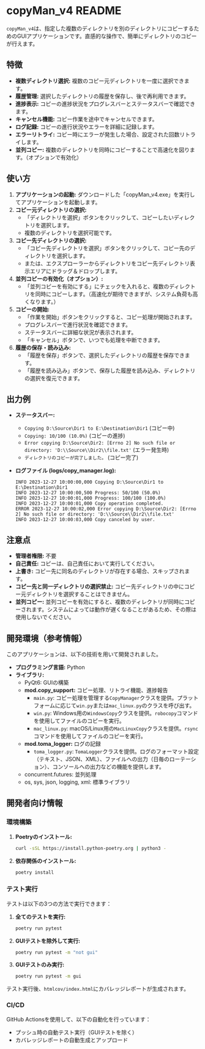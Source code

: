 # copyMan_v4 README

`copyMan_v4`は、指定した複数のディレクトリを別のディレクトリにコピーするためのGUIアプリケーションです。直感的な操作で、簡単にディレクトリのコピーが行えます。

## 特徴

-   **複数ディレクトリ選択:** 複数のコピー元ディレクトリを一度に選択できます。
-   **履歴管理:** 選択したディレクトリの履歴を保存し、後で再利用できます。
-   **進捗表示:** コピーの進捗状況をプログレスバーとステータスバーで確認できます。
-   **キャンセル機能:** コピー作業を途中でキャンセルできます。
-   **ログ記録:** コピーの進行状況やエラーを詳細に記録します。
-   **エラーリトライ:** コピー時にエラーが発生した場合、設定された回数リトライします。
-   **並列コピー:** 複数のディレクトリを同時にコピーすることで高速化を図ります。（オプションで有効化）

## 使い方

1.  **アプリケーションの起動:** ダウンロードした「copyMan\_v4.exe」を実行してアプリケーションを起動します。
2.  **コピー元ディレクトリの選択:**
    -   「ディレクトリを選択」ボタンをクリックして、コピーしたいディレクトリを選択します。
    -   複数のディレクトリを選択可能です。
3.  **コピー先ディレクトリの選択:**
    -   「コピー先ディレクトリを選択」ボタンをクリックして、コピー先のディレクトリを選択します。
    -   または、エクスプローラーからディレクトリをコピー先ディレクトリ表示エリアにドラッグ＆ドロップします。
4.  **並列コピーの有効化（オプション）:**
    -   「並列コピーを有効にする」にチェックを入れると、複数のディレクトリを同時にコピーします。（高速化が期待できますが、システム負荷も高くなります。）
5.  **コピーの開始:**
    -   「作業を開始」ボタンをクリックすると、コピー処理が開始されます。
    -   プログレスバーで進行状況を確認できます。
    -   ステータスバーに詳細な状況が表示されます。
    -   「キャンセル」ボタンで、いつでも処理を中断できます。
6.  **履歴の保存・読み込み:**
    -   「履歴を保存」ボタンで、選択したディレクトリの履歴を保存できます。
    -   「履歴を読み込み」ボタンで、保存した履歴を読み込み、ディレクトリの選択を復元できます。

## 出力例

-   **ステータスバー:**
    -   `Copying D:\Source\Dir1 to E:\Destination\Dir1` (コピー中)
    -   `Copying: 10/100 (10.0%)` (コピーの進捗)
    -   `Error copying D:\Source\Dir2: [Errno 2] No such file or directory: 'D:\\Source\\Dir2\\file.txt'` (エラー発生時)
    -   `ディレクトリのコピーが完了しました。` (コピー完了)

-   **ログファイル (logs/copy\_manager.log):**
    ```
    INFO 2023-12-27 10:00:00,000 Copying D:\Source\Dir1 to E:\Destination\Dir1
    INFO 2023-12-27 10:00:00,500 Progress: 50/100 (50.0%)
    INFO 2023-12-27 10:00:01,000 Progress: 100/100 (100.0%)
    INFO 2023-12-27 10:00:01,000 Copy operation completed.
    ERROR 2023-12-27 10:00:02,000 Error copying D:\Source\Dir2: [Errno 2] No such file or directory: 'D:\\Source\\Dir2\\file.txt'
    INFO 2023-12-27 10:00:03,000 Copy canceled by user.
    ```

## 注意点

-   **管理者権限:** 不要
-   **自己責任:** コピーは、自己責任において実行してください。
-   **上書き:** コピー先に同名のディレクトリが存在する場合、スキップされます。
-   **コピー先と同一ディレクトリの選択禁止:** コピー先ディレクトリの中にコピー元ディレクトリを選択することはできません。
-   **並列コピー:** 並列コピーを有効にすると、複数のディレクトリが同時にコピーされます。システムによっては動作が遅くなることがあるため、その際は使用しないでください。

## 開発環境（参考情報）

このアプリケーションは、以下の技術を用いて開発されました。

-   **プログラミング言語:** Python
-   **ライブラリ:**
    -   PyQt6: GUIの構築
    -   **mod.copy\_support:** コピー処理、リトライ機能、進捗報告
        -   `main.py`: コピー処理を管理する`CopyManager`クラスを提供。プラットフォームに応じて`win.py`または`mac_linux.py`のクラスを呼び出す。
        -   `win.py`: Windows用の`WindowsCopy`クラスを提供。`robocopy`コマンドを使用してファイルのコピーを実行。
        -   `mac_linux.py`: macOS/Linux用の`MacLinuxCopy`クラスを提供。`rsync`コマンドを使用してファイルのコピーを実行。
    -   **mod.toma\_logger:** ログの記録
        -   `toma_logger.py`: `TomaLogger`クラスを提供。ログのフォーマット設定（テキスト、JSON、XML）、ファイルへの出力（日毎のローテーション）、コンソールへの出力などの機能を提供します。
    -   concurrent.futures: 並列処理
    -   os, sys, json, logging, xml: 標準ライブラリ

## 開発者向け情報

### 環境構築

1. **Poetryのインストール:**
    ```bash
    curl -sSL https://install.python-poetry.org | python3 -
    ```

2. **依存関係のインストール:**
    ```bash
    poetry install
    ```

### テスト実行

テストは以下の3つの方法で実行できます：

1. **全てのテストを実行:**
    ```bash
    poetry run pytest
    ```

2. **GUIテストを除外して実行:**
    ```bash
    poetry run pytest -m "not gui"
    ```

3. **GUIテストのみ実行:**
    ```bash
    poetry run pytest -m gui
    ```

テスト実行後、`htmlcov/index.html`にカバレッジレポートが生成されます。

### CI/CD

GitHub Actionsを使用して、以下の自動化を行っています：
- プッシュ時の自動テスト実行（GUIテストを除く）
- カバレッジレポートの自動生成とアップロード
